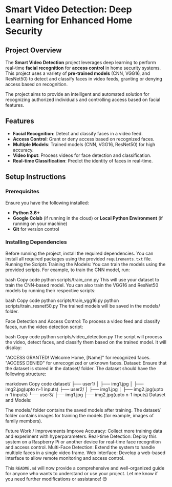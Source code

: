 # Smart Video Detection: Deep Learning for Enhanced Home Security

## Project Overview
The **Smart Video Detection** project leverages deep learning to perform real-time **facial recognition** for **access control** in home security systems. This project uses a variety of **pre-trained models** (CNN, VGG16, and ResNet50) to detect and classify faces in video feeds, granting or denying access based on recognition.

The project aims to provide an intelligent and automated solution for recognizing authorized individuals and controlling access based on facial features.

## Features
- **Facial Recognition**: Detect and classify faces in a video feed.
- **Access Control**: Grant or deny access based on recognized faces.
- **Multiple Models**: Trained models (CNN, VGG16, ResNet50) for high accuracy.
- **Video Input**: Process videos for face detection and classification.
- **Real-time Classification**: Predict the identity of faces in real-time.

## Setup Instructions

### Prerequisites
Ensure you have the following installed:
- **Python 3.6+**
- **Google Colab** (if running in the cloud) or **Local Python Environment** (if running on your machine)
- **Git** for version control

### Installing Dependencies
Before running the project, install the required dependencies. You can install all required packages using the provided `requirements.txt` file.
Running the Scripts
Training the Models: You can train the models using the provided scripts. For example, to train the CNN model, run:

bash
Copy code
python scripts/train_cnn.py
This will use your dataset to train the CNN-based model. You can also train the VGG16 and ResNet50 models by running their respective scripts:

bash
Copy code
python scripts/train_vgg16.py
python scripts/train_resnet50.py
The trained models will be saved in the models/ folder.

Face Detection and Access Control: To process a video feed and classify faces, run the video detection script:

bash
Copy code
python scripts/video_detection.py
The script will process the video, detect faces, and classify them based on the trained model. It will display:

"ACCESS GRANTED! Welcome Home, [Name]" for recognized faces.
"ACCESS DENIED" for unrecognized or unknown faces.
Dataset: Ensure that the dataset is stored in the dataset/ folder. The dataset should have the following structure:

markdown
Copy code
dataset/
├── user1/
│   ├── img1.jpg
│   ├── img2.jpg(upto n-1 inputs)
├── user2/
│   ├── img1.jpg
│   ├── img2.jpg(upto n-1 inputs)
└── user3/
    ├── img1.jpg
    ├── img2.jpg(upto n-1 inputs)
Dataset and Models:

The models/ folder contains the saved models after training.
The dataset/ folder contains images for training the models (for example, images of family members).

Future Work / Improvements
Improve Accuracy: Collect more training data and experiment with hyperparameters.
Real-time Detection: Deploy this system on a Raspberry Pi or another device for real-time face recognition and access control.
Multi-Face Detection: Extend the system to handle multiple faces in a single video frame.
Web Interface: Develop a web-based interface to allow remote monitoring and access control.

This `README.md` will now provide a comprehensive and well-organized guide for anyone who wants to understand or use your project. Let me know if you need further modifications or assistance! 😊
